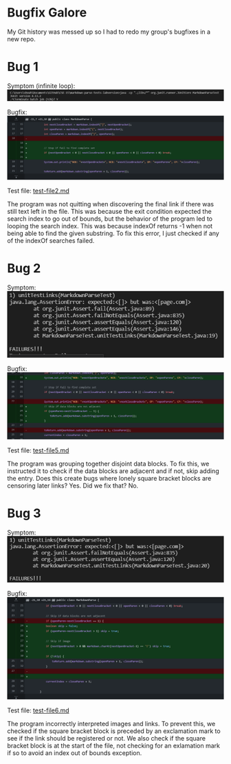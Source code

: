 # Bugfix Galore

My Git history was messed up so I had to redo my group's bugfixes in a new repo.

# Bug 1
Symptom (infinite loop):\
![Symptom 1](err1/err1_symptom.png)

Bugfix:\
![Bugfix 1](err1/delta1.png)

Test file:
[test-file2.md](https://github.com/ucsd-cse15l-w22/markdown-parse/blob/main/test-file2.md)

The program was not quitting when discovering the final link if there was still text left in the file. This was because the exit condition expected the search index to go out of bounds, but the behavior of the program led to looping the search index. This was because indexOf returns -1 when not being able to find the given substring. To fix this error, I just checked if any of the indexOf searches failed.

# Bug 2
Symptom:\
![Symptom 2](err2/err2_symptom.png)

Bugfix:\
![Bugfix 2](err2/delta2.png)

Test file:
[test-file5.md](https://github.com/ucsd-cse15l-w22/markdown-parse/blob/main/test-file5.md)

The program was grouping together disjoint data blocks. To fix this, we instructed it to check if the data blocks are adjacent and if not, skip adding the entry. Does this create bugs where lonely square bracket blocks are censoring later links? Yes. Did we fix that? No.

# Bug 3
Symptom:\
![Symptom 3](err3/err3_symptom.png)

Bugfix:\
![Bugfix 3](err3/delta3.png)

Test file:
[test-file6.md](https://github.com/ucsd-cse15l-w22/markdown-parse/blob/main/test-file6.md)

The program incorrectly interpreted images and links. To prevent this, we checked if the square bracket block is preceded by an exclamation mark to see if the link should be registered or not. We also check if the square bracket block is at the start of the file, not checking for an exlamation mark if so to avoid an index out of bounds exception.
